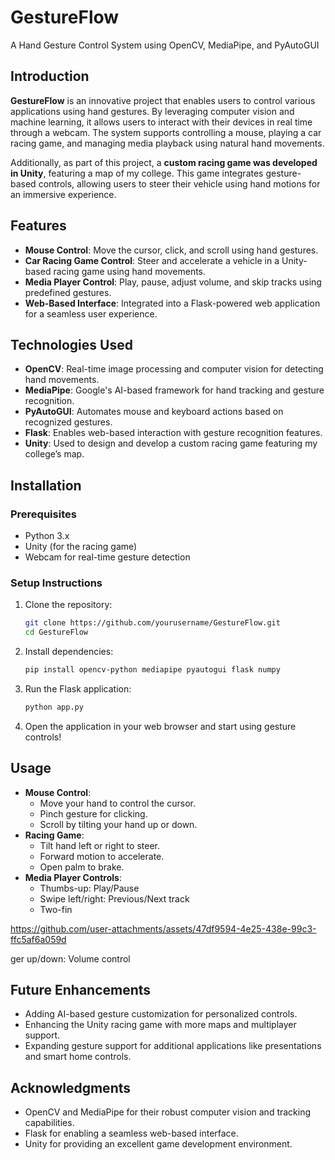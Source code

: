 # GestureFlow  
A Hand Gesture Control System using OpenCV, MediaPipe, and PyAutoGUI  

## Introduction  
**GestureFlow** is an innovative project that enables users to control various applications using hand gestures. By leveraging computer vision and machine learning, it allows users to interact with their devices in real time through a webcam. The system supports controlling a mouse, playing a car racing game, and managing media playback using natural hand movements.  

Additionally, as part of this project, a **custom racing game was developed in Unity**, featuring a map of my college. This game integrates gesture-based controls, allowing users to steer their vehicle using hand motions for an immersive experience.  

## Features  
- **Mouse Control**: Move the cursor, click, and scroll using hand gestures.  
- **Car Racing Game Control**: Steer and accelerate a vehicle in a Unity-based racing game using hand movements.  
- **Media Player Control**: Play, pause, adjust volume, and skip tracks using predefined gestures.  
- **Web-Based Interface**: Integrated into a Flask-powered web application for a seamless user experience.  

## Technologies Used  
- **OpenCV**: Real-time image processing and computer vision for detecting hand movements.  
- **MediaPipe**: Google's AI-based framework for hand tracking and gesture recognition.  
- **PyAutoGUI**: Automates mouse and keyboard actions based on recognized gestures.  
- **Flask**: Enables web-based interaction with gesture recognition features.  
- **Unity**: Used to design and develop a custom racing game featuring my college’s map.  

## Installation  

### Prerequisites  
- Python 3.x  
- Unity (for the racing game)  
- Webcam for real-time gesture detection  

### Setup Instructions  
1. Clone the repository:  
   ```bash
   git clone https://github.com/yourusername/GestureFlow.git
   cd GestureFlow
   ```  
2. Install dependencies:  
   ```bash
   pip install opencv-python mediapipe pyautogui flask numpy
   ```  
3. Run the Flask application:  
   ```bash
   python app.py
   ```  
4. Open the application in your web browser and start using gesture controls!  

## Usage  
- **Mouse Control**:  
  - Move your hand to control the cursor.  
  - Pinch gesture for clicking.  
  - Scroll by tilting your hand up or down.  
- **Racing Game**:  
  - Tilt hand left or right to steer.  
  - Forward motion to accelerate.  
  - Open palm to brake.  
- **Media Player Controls**:  
  - Thumbs-up: Play/Pause  
  - Swipe left/right: Previous/Next track  
  - Two-fin

https://github.com/user-attachments/assets/47df9594-4e25-438e-99c3-ffc5af6a059d

ger up/down: Volume control  

## Future Enhancements  
- Adding AI-based gesture customization for personalized controls.  
- Enhancing the Unity racing game with more maps and multiplayer support.  
- Expanding gesture support for additional applications like presentations and smart home controls.  

## Acknowledgments  
- OpenCV and MediaPipe for their robust computer vision and tracking capabilities.  
- Flask for enabling a seamless web-based interface.  
- Unity for providing an excellent game development environment.  
